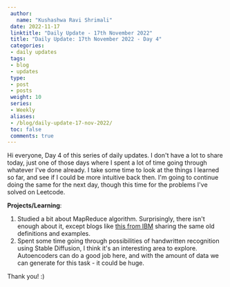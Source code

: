 ```yaml
---
 author:
   name: "Kushashwa Ravi Shrimali"
 date: 2022-11-17
 linktitle: "Daily Update - 17th November 2022"
 title: "Daily Update: 17th November 2022 - Day 4"
 categories:
 - daily updates
 tags:
 - blog
 - updates
 type:
 - post
 - posts
 weight: 10
 series:
 - Weekly
 aliases:
 - /blog/daily-update-17-nov-2022/
 toc: false
 comments: true
---
```


Hi everyone, Day 4 of this series of daily updates. I don't have a lot to share today, just one of those days where I spent a lot of time going through whatever I've done already. I take some time to look at the things I learned so far, and see if I could be more intuitive back then. I'm going to continue doing the same for the next day, though this time for the problems I've solved on Leetcode.

**Projects/Learning**:

1. Studied a bit about MapReduce algorithm. Surprisingly, there isn't enough about it, except blogs like [this from IBM](https://www.ibm.com/in-en/topics/mapreduce#:~:text=MapReduce%20is%20a%20programming%20paradigm,tasks%20that%20Hadoop%20programs%20perform.) sharing the same old definitions and examples.
2. Spent some time going through possibilities of handwritten recognition using Stable Diffusion, I think it's an interesting area to explore. Autoencoders can do a good job here, and with the amount of data we can generate for this task - it could be huge.

Thank you! :)
